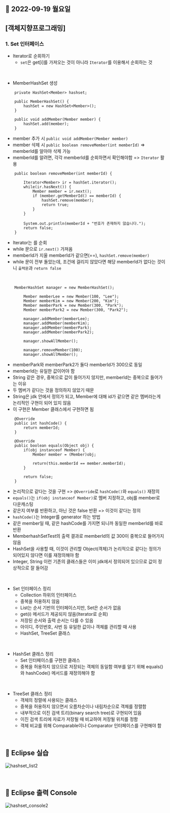 ## 🔸 2022-09-19 월요일

## [객체지향프로그래밍]

### 1. Set 인터페이스

- Iterator로 순회하기
    - `set`은 get[i]를 가져오는 것이 아니라 `Iterator`를 이용해서 순회하는 것

<br>

- MemberHashSet 생성

```
    private HashSet<Member> hashset;
	
	public MemberHashSet() {
		hashSet = new HashSet<Member>();
	}
	
	public void addMember(Member member) {
		hashSet.add(member);
	}	
```

- member 추가 시 `public void addMember(Member member)`
- member 삭제 시 `public boolean removeMember(int memberId)` => memberId를 알아야 삭제 가능
- memberId를 알려면, 각각 memberId를 순회하면서 확인해야함 => `Iterator` 활용

```
    public boolean removeMember(int memberId) {
		
		Iterator<Member> ir = hashSet.iterator();
		while(ir.hasNext()) {
			Member member = ir.next();
			if (member.getMemberId() == memberId) {
				hashSet.remove(member);
				return true;
			}
		}
		
		System.out.println(memberId + "번호가 존재하지 않습니다.");
		return false;
	}
```

- Iterator는 <Member> 를 순회
- while 문으로 `ir.next()` 가져옴
- memberId가 지울 memberId가 같으면(==), `hashSet.remove(member)`
- while 문이 전부 돌았는데, 조건에 걸리지 않았다면 해당 memberId가 없다는 것이니 `출력문`과 `return false`

<br>

```
    MemberHashSet manager = new MemberHashSet();
		
		Member memberLee = new Member(100, "Lee");
		Member memberKim = new Member(200, "Kim");
		Member memberPark = new Member(300, "Park");
		Member memberPark2 = new Member(300, "Park2");
		
		manager.addMember(memberLee);
		manager.addMember(memberKim);
		manager.addMember(memberPark);
		manager.addMember(memberPark2);
		
		manager.showAllMember();
		
		manager.removeMember(100);
		manager.showAllMember();
```

- memberPark와 memberPark2가 둘다 memberId가 300으로 동일
- memberId는 유일한 값이어야 함
- String 같은 경우, 중복으로 값이 들어가지 않지만, memberId는 중복으로 들어가는 이유
- 두 멤버가 같다는 것을 정의하지 않았기 때문
- String은 jdk 안에서 정의가 되고, Member에 대해 id가 같으면 같은 멤버라는게 논리적인 구현이 되어 있지 않음
- 이 구현은 Member 클래스에서 구현하면 됨

```
    @Override
	public int hashCode() {
		return memberId;
	}
	
	@Override
	public boolean equals(Object obj) {
		if(obj instanceof Member) {
			Member member = (Member)obj;
			
			return(this.memberId == member.memberId);
		}
		
		return false;
	}
```

- 논리적으로 같다는 것을 구현 => `@Override`로 `hashCode()`와 `equals()` 재정의
- `equals()`는 `if(obj instanceof Member)`로 멤버 지정하고, obj를 member로 다운캐스팅
- 같은지 여부를 반환하고, 아닌 것은 false 반환 => 이것이 같다는 정의
- `hashCode()`는 Integer를 generator 하는 방법
- 같은 member일 때, 같은 hashCode를 가지면 되니까 동일한 memberId를 바로 반환
- MemberhashSetTest의 출력 결과로 memberId의 값 300이 중복으로 들어가지 않음
- HashSet을 사용할 때, 이것이 관리할 Object(객체)가 논리적으로 같다는 정의가 되어있지 않다면 이를 재정의해야 함
- Integer, String 이런 기존의 클래스들은 이미 jdk에서 정의되어 있으므로 값이 정상적으로 잘 들어감

<br>

- Set 인터페이스 정리
    - Collection 하위의 인터페이스
    - 중복을 허용하지 않음
    - List는 순서 기반의 인터페이스지만, Set은 순서가 없음
    - get(i) 메서드가 제공되지 않음(Iterator로 순회)
    - 저장된 순서와 출력 순서는 다를 수 있음
    - 아이디, 주민번호, 사번 등 유일한 값이나 객체를 관리할 때 사용
    - HashSet, TreeSet 클래스

<br>

- HashSet 클래스 정리
    - Set 인터페이스를 구현한 클래스
    - 중복을 허용하지 않으므로 저장되는 객체의 동일함 여부를 알기 위해 equals()와 hashCode() 메서드를 재정의해야 함

<br>

- TreeSet 클래스 정리
    - 객체의 정렬에 사용되는 클래스
    - 중복을 허용하지 않으면서 오름차순이나 내림차순으로 객체를 정렬함
    - 내부적으로 이진 검색 트리(binary search tree)로 구현되어 있음
    - 이진 검색 트리에 자료가 저장될 때 비교하여 저장될 위치를 정함
    - 객체 비교를 위해 Comparable이나 Comparator 인터페이스를 구현해야 함

<br>

## 🔖 Eclipse 실습

![hashset_list2](https://user-images.githubusercontent.com/79084294/191032101-e3d0c257-98c5-4213-89bb-d91323328ba7.png)

<br>

## 🔖 Eclipse 출력 Console

![hashset_console2](https://user-images.githubusercontent.com/79084294/191032108-48bf5f99-5326-45e9-a802-cf4dd9ba5f7c.png)
